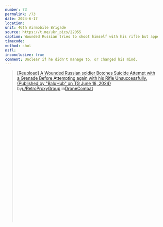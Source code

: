 ```yaml
---
number: 73
permalink: /73
date: 2024-6-17
location: 
unit: 46th Airmobile Brigade
source: https://t.me/ukr_pics/22055
caption: Wounded Russian tries to shoot himself with his rifle but appears unable due to his wounds
timecode: 
method: shot
nsfl:
inconclusive: true
comment: Unclear if he didn't manage to, or changed his mind.
---
```

<blockquote class="reddit-embed-bq" style="height:500px" data-embed-height="586"><a href="https://www.reddit.com/r/DroneCombat/comments/1dinmsf/reupload_a_wounded_russian_soldier_botches/">[Reupload] A Wounded Russian soldier Botches Suicide Attempt with a Grenade Before Attempting again with his Rifle Unsuccessfully. (Published by "BaluHub" on TG June 18, 2024)</a><br> by<a href="https://www.reddit.com/user/RetroProxyGroup/">u/RetroProxyGroup</a> in<a href="https://www.reddit.com/r/DroneCombat/">DroneCombat</a></blockquote><script async="" src="https://embed.reddit.com/widgets.js" charset="UTF-8"></script>